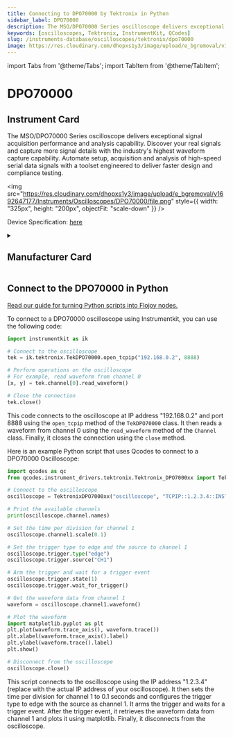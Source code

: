 ```yaml
---
title: Connecting to DPO70000 by Tektronix in Python
sidebar_label: DPO70000
description: The MSO/DPO70000 Series oscilloscope delivers exceptional signal acquisition performance and analysis capability. Discover your real signals and capture more signal details with the industry's highest waveform capture capability. Automate setup, acquisition and analysis of high-speed serial data signals with a toolset engineered to deliver faster design and compliance testing.
keywords: [oscilloscopes, Tektronix, InstrumentKit, QCodes]
slug: /instruments-database/oscilloscopes/tektronix/dpo70000
image: https://res.cloudinary.com/dhopxs1y3/image/upload/e_bgremoval/v1692647177/Instruments/Oscilloscopes/DPO70000/file.png
---
```


import Tabs from '@theme/Tabs';
import TabItem from '@theme/TabItem';

# DPO70000

## Instrument Card

<div className="flex">

<div>

The MSO/DPO70000 Series oscilloscope delivers exceptional signal acquisition performance and analysis capability. Discover your real signals and capture more signal details with the industry's highest waveform capture capability. Automate setup, acquisition and analysis of high-speed serial data signals with a toolset engineered to deliver faster design and compliance testing.

</div>

<img src="https://res.cloudinary.com/dhopxs1y3/image/upload/e_bgremoval/v1692647177/Instruments/Oscilloscopes/DPO70000/file.png" style={{ width: "325px", height: "200px", objectFit: "scale-down" }} />

</div>

<div className="flex text-center">

<p>Device Specification: <a target="\_blank" href="https://download.tek.com/document/55W-22447-9.pdf">here</a></p>

</div>

<details style={{ marginTop: "15px"}}>
<summary><h2>Manufacturer Card</h2></summary>

<img src="https://res.cloudinary.com/dhopxs1y3/image/upload/v1692806108/Instruments/Vendor%20Logos/Tektronix.png" style={{ width: "100%", height: "170px",objectFit: "scale-down" }} />

Tektronix, Inc., historically widely known as Tek, is an American company best known for manufacturing test and measurement devices such as [oscilloscopes](https://en.wikipedia.org/wiki/Oscilloscope), [logic analyzers](https://en.wikipedia.org/wiki/Logic_analyzer), and video and mobile test protocol equipment.

<ul>
  <li>Headquarters: USA</li>
  <li>Yearly Revenue (millions, USD): 5800.0</li>
  <li>Vendor Website: <a href="https://www.tek.com/en">here</a></li>
</ul>
</details>

## Connect to the DPO70000 in Python

[Read our guide for turning Python scripts into Flojoy nodes.](https://docs.flojoy.ai/custom-nodes/creating-custom-node/)
<Tabs>
<TabItem value="InstrumentKit" label="InstrumentKit">

To connect to a DPO70000 oscilloscope using Instrumentkit, you can use the following code:

```python
import instrumentkit as ik

# Connect to the oscilloscope
tek = ik.tektronix.TekDPO70000.open_tcpip("192.168.0.2", 8888)

# Perform operations on the oscilloscope
# For example, read waveform from channel 0
[x, y] = tek.channel[0].read_waveform()

# Close the connection
tek.close()
```

This code connects to the oscilloscope at IP address "192.168.0.2" and port 8888 using the `open_tcpip` method of the `TekDPO70000` class. It then reads a waveform from channel 0 using the `read_waveform` method of the `Channel` class. Finally, it closes the connection using the `close` method.

</TabItem>
<TabItem value="QCodes" label="QCodes">

Here is an example Python script that uses Qcodes to connect to a DPO70000 Oscilloscope:

```python
import qcodes as qc
from qcodes.instrument_drivers.tektronix.Tektronix_DPO7000xx import TektronixDPO7000xx

# Connect to the oscilloscope
oscilloscope = TektronixDPO7000xx("oscilloscope", "TCPIP::1.2.3.4::INSTR")

# Print the available channels
print(oscilloscope.channel.names)

# Set the time per division for channel 1
oscilloscope.channel1.scale(0.1)

# Set the trigger type to edge and the source to channel 1
oscilloscope.trigger.type("edge")
oscilloscope.trigger.source("CH1")

# Arm the trigger and wait for a trigger event
oscilloscope.trigger.state(1)
oscilloscope.trigger.wait_for_trigger()

# Get the waveform data from channel 1
waveform = oscilloscope.channel1.waveform()

# Plot the waveform
import matplotlib.pyplot as plt
plt.plot(waveform.trace_axis(), waveform.trace())
plt.xlabel(waveform.trace_axis().label)
plt.ylabel(waveform.trace().label)
plt.show()

# Disconnect from the oscilloscope
oscilloscope.close()
```

This script connects to the oscilloscope using the IP address "1.2.3.4" (replace with the actual IP address of your oscilloscope). It then sets the time per division for channel 1 to 0.1 seconds and configures the trigger type to edge with the source as channel 1. It arms the trigger and waits for a trigger event. After the trigger event, it retrieves the waveform data from channel 1 and plots it using matplotlib. Finally, it disconnects from the oscilloscope.

</TabItem>
</Tabs>